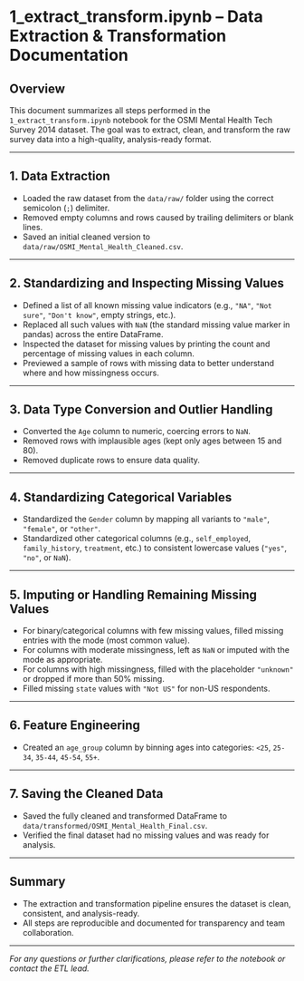 # 1_extract_transform.ipynb – Data Extraction & Transformation Documentation

## Overview
This document summarizes all steps performed in the `1_extract_transform.ipynb` notebook for the OSMI Mental Health Tech Survey 2014 dataset. The goal was to extract, clean, and transform the raw survey data into a high-quality, analysis-ready format.

---

## 1. Data Extraction
- Loaded the raw dataset from the `data/raw/` folder using the correct semicolon (`;`) delimiter.
- Removed empty columns and rows caused by trailing delimiters or blank lines.
- Saved an initial cleaned version to `data/raw/OSMI_Mental_Health_Cleaned.csv`.

---

## 2. Standardizing and Inspecting Missing Values
- Defined a list of all known missing value indicators (e.g., `"NA"`, `"Not sure"`, `"Don't know"`, empty strings, etc.).
- Replaced all such values with `NaN` (the standard missing value marker in pandas) across the entire DataFrame.
- Inspected the dataset for missing values by printing the count and percentage of missing values in each column.
- Previewed a sample of rows with missing data to better understand where and how missingness occurs.

---

## 3. Data Type Conversion and Outlier Handling
- Converted the `Age` column to numeric, coercing errors to `NaN`.
- Removed rows with implausible ages (kept only ages between 15 and 80).
- Removed duplicate rows to ensure data quality.

---

## 4. Standardizing Categorical Variables
- Standardized the `Gender` column by mapping all variants to `"male"`, `"female"`, or `"other"`.
- Standardized other categorical columns (e.g., `self_employed`, `family_history`, `treatment`, etc.) to consistent lowercase values (`"yes"`, `"no"`, or `NaN`).

---

## 5. Imputing or Handling Remaining Missing Values
- For binary/categorical columns with few missing values, filled missing entries with the mode (most common value).
- For columns with moderate missingness, left as `NaN` or imputed with the mode as appropriate.
- For columns with high missingness, filled with the placeholder `"unknown"` or dropped if more than 50% missing.
- Filled missing `state` values with `"Not US"` for non-US respondents.

---

## 6. Feature Engineering
- Created an `age_group` column by binning ages into categories: `<25`, `25-34`, `35-44`, `45-54`, `55+`.

---

## 7. Saving the Cleaned Data
- Saved the fully cleaned and transformed DataFrame to `data/transformed/OSMI_Mental_Health_Final.csv`.
- Verified the final dataset had no missing values and was ready for analysis.

---

## Summary
- The extraction and transformation pipeline ensures the dataset is clean, consistent, and analysis-ready.
- All steps are reproducible and documented for transparency and team collaboration.

---

*For any questions or further clarifications, please refer to the notebook or contact the ETL lead.* 
